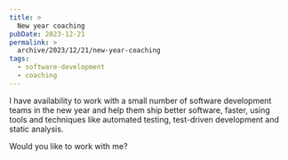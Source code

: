```yaml
---
title: >
  New year coaching
pubDate: 2023-12-21
permalink: >
  archive/2023/12/21/new-year-coaching
tags:
  - software-development
  - coaching
---
```


I have availability to work with a small number of software development teams in the new year and help them ship better software, faster, using tools and techniques like automated testing, test-driven development and static analysis.

Would you like to work with me?
